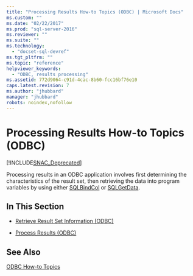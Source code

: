 ```yaml
---
title: "Processing Results How-to Topics (ODBC) | Microsoft Docs"
ms.custom: ""
ms.date: "02/22/2017"
ms.prod: "sql-server-2016"
ms.reviewer: ""
ms.suite: ""
ms.technology: 
  - "docset-sql-devref"
ms.tgt_pltfrm: ""
ms.topic: "reference"
helpviewer_keywords: 
  - "ODBC, results processing"
ms.assetid: 772d9064-c91d-4cac-8b60-fcc16bf76e10
caps.latest.revision: 7
ms.author: "jhubbard"
manager: "jhubbard"
robots: noindex,nofollow
---
```

# Processing Results How-to Topics (ODBC)
[!INCLUDE[SNAC_Deprecated](../a9retired/includes/snac-deprecated.md)]

  Processing results in an ODBC application involves first determining the characteristics of the result set, then retrieving the data into program variables by using either [SQLBindCol](../relational-databases/extended-stored-procedures-reference/sqlbindcol.md) or [SQLGetData](../relational-databases/extended-stored-procedures-reference/sqlgetdata.md).  
  
## In This Section  
  
-   [Retrieve Result Set Information &#40;ODBC&#41;](../relational-databases/native-client-odbc-how-to/processing-results-retrieve-result-set-information.md)  
  
-   [Process Results &#40;ODBC&#41;](../relational-databases/native-client-odbc-how-to/processing-results-process-results.md)  
  
## See Also  
 [ODBC How-to Topics](../relational-databases/native-client-odbc-how-to/odbc-how-to-topics.md)  
  
  